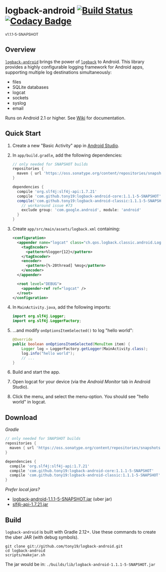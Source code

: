 # logback-android [![Build Status](https://travis-ci.org/tony19/logback-android.svg?branch=master)](https://travis-ci.org/tony19/logback-android) [![Codacy Badge](https://api.codacy.com/project/badge/grade/c1d818d1911440e3b6d685c20a425856)](https://www.codacy.com/app/tony19/logback-android)
<sup>v1.1.1-5-SNAPSHOT</sup>

Overview
--------
[`logback-android`][2] brings the power of [`logback`][1] to Android. This library provides a highly configurable logging framework for Android apps, supporting multiple log destinations simultaneously:

 * files
 * SQLite databases
 * logcat
 * sockets
 * syslog
 * email

Runs on Android 2.1 or higher. See [Wiki][6] for documentation.

Quick Start
-----------
1. Create a new "Basic Activity" app in [Android Studio][5].
2. In `app/build.gradle`, add the following dependencies:

    ```groovy
    // only needed for SNAPSHOT builds
    repositories {
      maven { url 'https://oss.sonatype.org/content/repositories/snapshots' }
    }

    dependencies {
      compile 'org.slf4j:slf4j-api:1.7.21'
      compile 'com.github.tony19:logback-android-core:1.1.1-5-SNAPSHOT'
      compile('com.github.tony19:logback-android-classic:1.1.1-5-SNAPSHOT') {
        // workaround issue #73
        exclude group: 'com.google.android', module: 'android'
      }
    }
    ```

3. Create `app/src/main/assets/logback.xml` containing:

    ```xml
    <configuration>
      <appender name="logcat" class="ch.qos.logback.classic.android.LogcatAppender">
        <tagEncoder>
          <pattern>%logger{12}</pattern>
        </tagEncoder>
        <encoder>
          <pattern>[%-20thread] %msg</pattern>
        </encoder>
      </appender>

      <root level="DEBUG">
        <appender-ref ref="logcat" />
      </root>
    </configuration>
    ```

4. In `MainActivity.java`, add the following imports:

    ```java
    import org.slf4j.Logger;
    import org.slf4j.LoggerFactory;
    ```

5. ...and modify `onOptionsItemSelected()` to log "hello world":

    ```java
    @Override
    public boolean onOptionsItemSelected(MenuItem item) {
        Logger log = LoggerFactory.getLogger(MainActivity.class);
        log.info("hello world");
        // ...
    }
    ```

6. Build and start the app.
7. Open logcat for your device (via the _Android Monitor_ tab in Android Studio).
8. Click the menu, and select the menu-option. You should see "hello world" in logcat.


Download
--------
_Gradle_

```groovy
// only needed for SNAPSHOT builds
repositories {
  maven { url 'https://oss.sonatype.org/content/repositories/snapshots' }
}

dependencies {
  compile 'org.slf4j:slf4j-api:1.7.21'
  compile 'com.github.tony19:logback-android-core:1.1.1-5-SNAPSHOT'
  compile 'com.github.tony19:logback-android-classic:1.1.1-5-SNAPSHOT'
}
```

_Prefer local jars?_

 * [logback-android-1.1.1-5-SNAPSHOT.jar][3] (uber jar)
 * [slf4j-api-1.7.21.jar][4]


Build
-----
`logback-android` is built with Gradle 2.12+. Use these commands to create the uber JAR (with debug symbols).

    git clone git://github.com/tony19/logback-android.git
    cd logback-android
    scripts/makejar.sh

The jar would be in: `./builds/lib/logback-android-1.1.1-5-SNAPSHOT.jar`

 [1]: http://logback.qos.ch
 [2]: http://tony19.github.com/logback-android
 [3]: https://bitbucket.org/tony19/logback-android-jar/downloads/logback-android-1.1.1-5-SNAPSHOT.jar
 [4]: http://search.maven.org/remotecontent?filepath=org/slf4j/slf4j-api/1.7.21/slf4j-api-1.7.21.jar
 [5]: http://developer.android.com/sdk/index.html
 [6]: https://github.com/tony19/logback-android/wiki